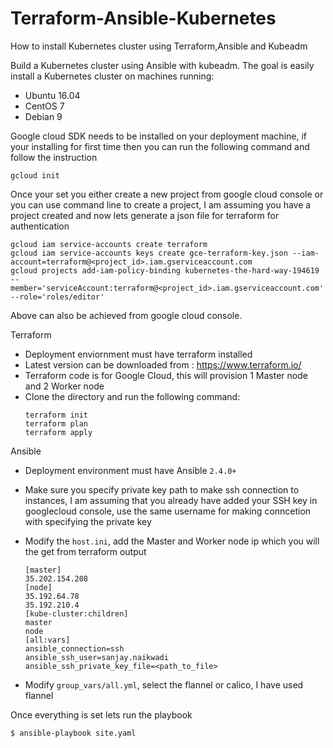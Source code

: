 # Terraform-Ansible-Kubernetes
How to install Kubernetes cluster using Terraform,Ansible and Kubeadm

Build a Kubernetes cluster using Ansible with kubeadm. The goal is easily install a Kubernetes cluster on machines running:

  - Ubuntu 16.04
  - CentOS 7
  - Debian 9

Google cloud SDK needs to be installed on your deployment machine, if your installing for first time then you can run the following command
 and follow the instruction
   ```
   gcloud init
   ```
Once your set you either create a new project from google cloud console or you can use command line to create a project, I am assuming you have a 
project created and now lets generate a json file for terraform for authentication
 
   ```
   gcloud iam service-accounts create terraform  
   gcloud iam service-accounts keys create gce-terraform-key.json --iam-account=terraform@<project_id>.iam.gserviceaccount.com  
   gcloud projects add-iam-policy-binding kubernetes-the-hard-way-194619 --member='serviceAccount:terraform@<project_id>.iam.gserviceaccount.com' --role='roles/editor'
   ```
Above can also be achieved from google cloud console.

Terraform 

  - Deployment enviornment must have terraform installed 
  - Latest version can be downloaded from : https://www.terraform.io/
  - Terraform code is for Google Cloud, this will provision 1 Master node and 2 Worker node
  - Clone the directory and run the following command:
    ```
    terraform init
    terraform plan
    terraform apply
    ```
Ansible

  - Deployment environment must have Ansible `2.4.0+`
  - Make sure you specify private key path to make ssh connection to instances, I am assuming that you already have added your SSH key in googlecloud console, use the same username for making conncetion with specifying the private key
  - Modify the `host.ini`, add the Master and Worker node ip which you will the get from terraform output
    
    ```
    [master]
    35.202.154.208
    [node]
    35.192.64.78
    35.192.210.4
    [kube-cluster:children]
    master
    node
    [all:vars]
    ansible_connection=ssh
    ansible_ssh_user=sanjay.naikwadi
    ansible_ssh_private_key_file=<path_to_file>
    ```
 
   - Modify `group_vars/all.yml`, select the flannel or calico, I have used flannel

Once everything is set lets run the playbook
   
   ```
   $ ansible-playbook site.yaml
   ```


